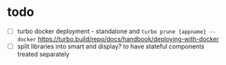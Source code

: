 # todo

- [ ] turbo docker deployment - standalone and `turbo prune {appname} --docker` <https://turbo.build/repo/docs/handbook/deploying-with-docker>
- [ ] split libraries into smart and display? to have stateful components treated separately
